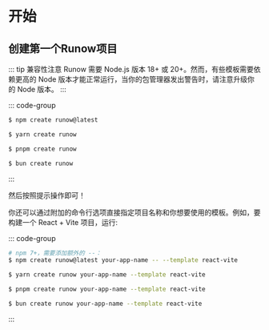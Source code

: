 # 开始

## 创建第一个Runow项目

::: tip 兼容性注意
Runow 需要 Node.js 版本 18+ 或 20+。然而，有些模板需要依赖更高的 Node 版本才能正常运行，当你的包管理器发出警告时，请注意升级你的 Node 版本。
:::

::: code-group

```bash [npm]
$ npm create runow@latest
```

```bash [yarn]
$ yarn create runow
```

```bash [pnpm]
$ pnpm create runow
```

```bash [bun]
$ bun create runow
```

:::

然后按照提示操作即可！

你还可以通过附加的命令行选项直接指定项目名称和你想要使用的模板。例如，要构建一个 React + Vite 项目，运行:


::: code-group

```bash [npm]
# npm 7+，需要添加额外的 --：
$ npm create runow@latest your-app-name -- --template react-vite
```

```bash [yarn]
$ yarn create runow your-app-name --template react-vite
```

```bash [pnpm]
$ pnpm create runow your-app-name --template react-vite
```

```bash [bun]
$ bun create runow your-app-name --template react-vite
```

:::